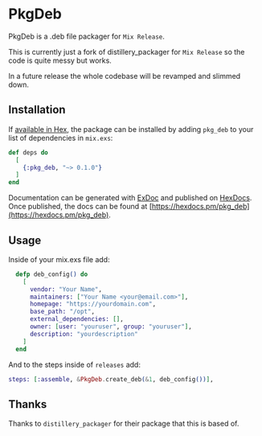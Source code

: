 # PkgDeb

PkgDeb is a .deb file packager for `Mix Release`.

This is currently just a fork of distillery_packager for `Mix Release` so the code is quite messy but works.

In a future release the whole codebase will be revamped and slimmed down.

## Installation

If [available in Hex](https://hex.pm/docs/publish), the package can be installed
by adding `pkg_deb` to your list of dependencies in `mix.exs`:

```elixir
def deps do
  [
    {:pkg_deb, "~> 0.1.0"}
  ]
end
```

Documentation can be generated with [ExDoc](https://github.com/elixir-lang/ex_doc)
and published on [HexDocs](https://hexdocs.pm). Once published, the docs can
be found at [https://hexdocs.pm/pkg_deb](https://hexdocs.pm/pkg_deb).

## Usage

Inside of your mix.exs file add:

```elixir
  defp deb_config() do
    [
      vendor: "Your Name",
      maintainers: ["Your Name <your@email.com>"],
      homepage: "https://yourdomain.com",
      base_path: "/opt",
      external_dependencies: [],
      owner: [user: "youruser", group: "youruser"],
      description: "yourdescription"
    ]
  end
```

And to the steps inside of `releases` add:

```elixir
steps: [:assemble, &PkgDeb.create_deb(&1, deb_config())],
```

## Thanks

Thanks to `distillery_packager` for their package that this is based of.
